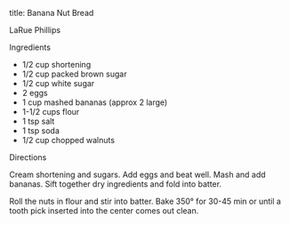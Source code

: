 title: Banana Nut Bread

LaRue Phillips

Ingredients

* 1/2 cup shortening
* 1/2 cup packed brown sugar
* 1/2 cup white sugar
* 2 eggs
* 1 cup mashed bananas (approx 2 large)
* 1-1/2 cups flour
* 1 tsp salt
* 1 tsp soda
* 1/2 cup chopped walnuts

Directions

Cream shortening and sugars.  Add eggs and beat well.  Mash and add bananas.  Sift together dry ingredients and fold into batter.

Roll the nuts in flour and stir into batter.  Bake 350° for 30-45 min or until a tooth pick inserted into the center comes out clean.
